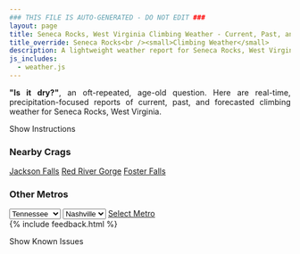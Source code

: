```yaml
---
### THIS FILE IS AUTO-GENERATED - DO NOT EDIT ###
layout: page
title: Seneca Rocks, West Virginia Climbing Weather - Current, Past, and Forecasted Report
title_override: Seneca Rocks<br /><small>Climbing Weather</small>
description: A lightweight weather report for Seneca Rocks, West Virginia. Optimized for slow internet connections.
js_includes:
  - weather.js
---
```


<section class="measure center lh-copy f5-ns f6 ph2 mv4" style="text-align: justify;">
<strong>"Is it dry?"</strong>, an oft-repeated, age-old question. Here are real-time,
precipitation-focused reports of current, past, and forecasted climbing weather for Seneca Rocks, West Virginia.
</section>

<p id="settings-toggle" class="mw5 b center tc hover-light-red black-70 pointer">Show Instructions</p>
<section id="settings" class="overflow-hidden" style="display:none;">
    <div class="mv2 ph2 center">
        <div class="fn f6 tc pv2">
            <p class="measure lh-copy center"><strong>Show/hide hourly forecasts</strong> by clicking the desired day.</p>
            <hr class="mw5 p0 mv2 o-60 b0 bt b--light-red light-red bg-light-red">
            <p class="measure lh-copy center"><strong>Current and Past conditions</strong> are measured by the nearest weather station. <strong>Forecast conditions</strong> are calculated and polled separately.</p>
            <hr class="mw5 p0 mv2 o-60 b0 bt b--light-red light-red bg-light-red">
            <p class="measure lh-copy center"><strong>Having issues?</strong> Try <a id="clear-cache" class="no-underline relative fancy-link light-red hover-light-red" href="#">clearing the local cache</a>.</p>
            <hr class="mw5 p0 mv2 o-60 b0 bt b--light-red light-red bg-light-red">
            <p class="measure lh-copy center">Weather data sourced from <a class="no-underline fancy-link relative light-red" target="_blank" href="https://www.weather.gov/documentation/services-web-api">weather.gov</a>.</p>
        </div>
    </div>
</section>
<section id="weather" data-crag="seneca-rocks-west-virginia" class="mv4-ns mv3 ph2 center"></section>
<section id="nearby" class="tc lh-copy">
  <h3>Nearby Crags</h3>
<a class="nowrap no-underline fancy-link relative light-red mh3" href="/crags/jackson-falls-illinois-weather.html">Jackson Falls</a>
<a class="nowrap no-underline fancy-link relative light-red mh3" href="/crags/red-river-gorge-kentucky-weather.html">Red River Gorge</a>
<a class="nowrap no-underline fancy-link relative light-red mh3" href="/crags/foster-falls-tennessee-weather.html">Foster Falls</a>
</section>
<section id="nearby" class="tc lh-copy">
  <h3>Other Metros</h3>
  <select class="ma1 bg-near-white pa2" id="stateSel">
    <option value="Texas">Texas</option>
    <option value="Washington">Washington</option>
    <option value="Colorado">Colorado</option>
    <option value="Tennessee" selected>Tennessee</option>
    <option value="Utah">Utah</option>
    <option value="California">California</option>
  </select>
  <select class="ma1 bg-near-white pa2" id="citySel">
    <option value="Nashville" selected>Nashville</option>
  </select>
  <a id="selectMetro" class="f6 link dim ph3 pv2 ma1 dib white bg-light-red" href="/crags/nashville-tennessee-weather.html">Select Metro</a>
  <script>
    var states = [];
    states["Texas"] = "Austin"
    states["Washington"] = "Seattle"
    states["Colorado"] = "Denver"
    states["Tennessee"] = "Nashville"
    states["Utah"] = "Salt Lake City"
    states["California"] = "San Francisco|Los Angeles"
  </script>
</section>
{% include feedback.html %}
<p id="issues-toggle" class="mw5 b center tc hover-light-red black-70 pointer">Show Known Issues</p>
<section id="issues" class="overflow-hidden tc f6">
</section>

<script>
  var weekly_LWX_14_57 = {"updated":"2022-02-02T08:32:46+00:00","units":"us","forecastGenerator":"BaselineForecastGenerator","generatedAt":"2022-02-02T08:43:46+00:00","updateTime":"2022-02-02T08:32:46+00:00","validTimes":"2022-02-02T02:00:00+00:00/P7DT23H","elevation":{"unitCode":"wmoUnit:m","value":631.8504},"periods":[{"number":1,"name":"Overnight","startTime":"2022-02-02T03:00:00-05:00","endTime":"2022-02-02T06:00:00-05:00","isDaytime":false,"temperature":25,"temperatureUnit":"F","temperatureTrend":null,"windSpeed":"7 mph","windDirection":"S","icon":"https://api.weather.gov/icons/land/night/fog?size=medium","shortForecast":"Patchy Freezing Fog","detailedForecast":"Patchy freezing fog after 4am. Partly cloudy, with a low around 25. South wind around 7 mph."},{"number":2,"name":"Wednesday","startTime":"2022-02-02T06:00:00-05:00","endTime":"2022-02-02T18:00:00-05:00","isDaytime":true,"temperature":47,"temperatureUnit":"F","temperatureTrend":null,"windSpeed":"5 to 12 mph","windDirection":"S","icon":"https://api.weather.gov/icons/land/day/fog/bkn?size=medium","shortForecast":"Patchy Freezing Fog then Partly Sunny","detailedForecast":"Patchy freezing fog before 9am. Partly sunny, with a high near 47. South wind 5 to 12 mph, with gusts as high as 23 mph."},{"number":3,"name":"Wednesday Night","startTime":"2022-02-02T18:00:00-05:00","endTime":"2022-02-03T06:00:00-05:00","isDaytime":false,"temperature":38,"temperatureUnit":"F","temperatureTrend":null,"windSpeed":"8 to 14 mph","windDirection":"S","icon":"https://api.weather.gov/icons/land/night/rain,60/rain,80?size=medium","shortForecast":"Light Rain","detailedForecast":"Rain after 7pm. Cloudy, with a low around 38. South wind 8 to 14 mph, with gusts as high as 29 mph. Chance of precipitation is 80%. New rainfall amounts less than a tenth of an inch possible."},{"number":4,"name":"Thursday","startTime":"2022-02-03T06:00:00-05:00","endTime":"2022-02-03T18:00:00-05:00","isDaytime":true,"temperature":53,"temperatureUnit":"F","temperatureTrend":null,"windSpeed":"10 to 17 mph","windDirection":"S","icon":"https://api.weather.gov/icons/land/day/rain,80/rain,90?size=medium","shortForecast":"Light Rain","detailedForecast":"Rain. Cloudy, with a high near 53. South wind 10 to 17 mph, with gusts as high as 35 mph. Chance of precipitation is 90%. New rainfall amounts between a tenth and quarter of an inch possible."},{"number":5,"name":"Thursday Night","startTime":"2022-02-03T18:00:00-05:00","endTime":"2022-02-04T06:00:00-05:00","isDaytime":false,"temperature":35,"temperatureUnit":"F","temperatureTrend":null,"windSpeed":"9 to 17 mph","windDirection":"SW","icon":"https://api.weather.gov/icons/land/night/rain,100?size=medium","shortForecast":"Rain","detailedForecast":"Rain. Cloudy, with a low around 35. Southwest wind 9 to 17 mph, with gusts as high as 38 mph. Chance of precipitation is 100%."},{"number":6,"name":"Friday","startTime":"2022-02-04T06:00:00-05:00","endTime":"2022-02-04T18:00:00-05:00","isDaytime":true,"temperature":41,"temperatureUnit":"F","temperatureTrend":null,"windSpeed":"6 to 12 mph","windDirection":"NW","icon":"https://api.weather.gov/icons/land/day/snow,100/snow,50?size=medium","shortForecast":"Chance Rain And Snow","detailedForecast":"Rain before 10am, then a chance of rain and snow. Cloudy, with a high near 41. Chance of precipitation is 100%."},{"number":7,"name":"Friday Night","startTime":"2022-02-04T18:00:00-05:00","endTime":"2022-02-05T06:00:00-05:00","isDaytime":false,"temperature":14,"temperatureUnit":"F","temperatureTrend":null,"windSpeed":"12 mph","windDirection":"NW","icon":"https://api.weather.gov/icons/land/night/snow,50/snow,30?size=medium","shortForecast":"Chance Light Snow","detailedForecast":"A chance of snow. Mostly cloudy, with a low around 14. Chance of precipitation is 50%."},{"number":8,"name":"Saturday","startTime":"2022-02-05T06:00:00-05:00","endTime":"2022-02-05T18:00:00-05:00","isDaytime":true,"temperature":32,"temperatureUnit":"F","temperatureTrend":null,"windSpeed":"6 to 12 mph","windDirection":"N","icon":"https://api.weather.gov/icons/land/day/snow/few?size=medium","shortForecast":"Slight Chance Light Snow then Sunny","detailedForecast":"A slight chance of snow before 7am. Sunny, with a high near 32."},{"number":9,"name":"Saturday Night","startTime":"2022-02-05T18:00:00-05:00","endTime":"2022-02-06T06:00:00-05:00","isDaytime":false,"temperature":18,"temperatureUnit":"F","temperatureTrend":null,"windSpeed":"7 mph","windDirection":"SE","icon":"https://api.weather.gov/icons/land/night/few?size=medium","shortForecast":"Mostly Clear","detailedForecast":"Mostly clear, with a low around 18."},{"number":10,"name":"Sunday","startTime":"2022-02-06T06:00:00-05:00","endTime":"2022-02-06T18:00:00-05:00","isDaytime":true,"temperature":44,"temperatureUnit":"F","temperatureTrend":null,"windSpeed":"7 mph","windDirection":"SW","icon":"https://api.weather.gov/icons/land/day/sct?size=medium","shortForecast":"Mostly Sunny","detailedForecast":"Mostly sunny, with a high near 44."},{"number":11,"name":"Sunday Night","startTime":"2022-02-06T18:00:00-05:00","endTime":"2022-02-07T06:00:00-05:00","isDaytime":false,"temperature":23,"temperatureUnit":"F","temperatureTrend":null,"windSpeed":"7 mph","windDirection":"W","icon":"https://api.weather.gov/icons/land/night/sct?size=medium","shortForecast":"Partly Cloudy","detailedForecast":"Partly cloudy, with a low around 23."},{"number":12,"name":"Monday","startTime":"2022-02-07T06:00:00-05:00","endTime":"2022-02-07T18:00:00-05:00","isDaytime":true,"temperature":40,"temperatureUnit":"F","temperatureTrend":null,"windSpeed":"9 mph","windDirection":"W","icon":"https://api.weather.gov/icons/land/day/sct?size=medium","shortForecast":"Mostly Sunny","detailedForecast":"Mostly sunny, with a high near 40."},{"number":13,"name":"Monday Night","startTime":"2022-02-07T18:00:00-05:00","endTime":"2022-02-08T06:00:00-05:00","isDaytime":false,"temperature":20,"temperatureUnit":"F","temperatureTrend":null,"windSpeed":"8 mph","windDirection":"W","icon":"https://api.weather.gov/icons/land/night/sct?size=medium","shortForecast":"Partly Cloudy","detailedForecast":"Partly cloudy, with a low around 20."},{"number":14,"name":"Tuesday","startTime":"2022-02-08T06:00:00-05:00","endTime":"2022-02-08T18:00:00-05:00","isDaytime":true,"temperature":40,"temperatureUnit":"F","temperatureTrend":null,"windSpeed":"8 mph","windDirection":"W","icon":"https://api.weather.gov/icons/land/day/sct?size=medium","shortForecast":"Mostly Sunny","detailedForecast":"Mostly sunny, with a high near 40."}]}
  var hourly_LWX_14_57 = {"@context":["https://geojson.org/geojson-ld/geojson-context.jsonld",{"@version":"1.1","wx":"https://api.weather.gov/ontology#","geo":"http://www.opengis.net/ont/geosparql#","unit":"http://codes.wmo.int/common/unit/","@vocab":"https://api.weather.gov/ontology#"}],"type":"Feature","geometry":{"type":"Polygon","coordinates":[[[-79.3972496,38.8393141],[-79.40051389999999,38.8173131],[-79.37227449999999,38.8147678],[-79.36900429999999,38.8367685],[-79.3972496,38.8393141]]]},"properties":{"updated":"2022-02-02T08:32:46+00:00","units":"us","forecastGenerator":"HourlyForecastGenerator","generatedAt":"2022-02-02T08:43:47+00:00","updateTime":"2022-02-02T08:32:46+00:00","validTimes":"2022-02-02T02:00:00+00:00/P7DT23H","elevation":{"unitCode":"wmoUnit:m","value":631.8504},"periods":[{"number":1,"name":"","startTime":"2022-02-02T03:00:00-05:00","endTime":"2022-02-02T04:00:00-05:00","isDaytime":false,"temperature":26,"temperatureUnit":"F","temperatureTrend":null,"windSpeed":"7 mph","windDirection":"S","icon":"https://api.weather.gov/icons/land/night/few?size=small","shortForecast":"Mostly Clear","detailedForecast":""},{"number":2,"name":"","startTime":"2022-02-02T04:00:00-05:00","endTime":"2022-02-02T05:00:00-05:00","isDaytime":false,"temperature":26,"temperatureUnit":"F","temperatureTrend":null,"windSpeed":"6 mph","windDirection":"S","icon":"https://api.weather.gov/icons/land/night/fog?size=small","shortForecast":"Patchy Freezing Fog","detailedForecast":""},{"number":3,"name":"","startTime":"2022-02-02T05:00:00-05:00","endTime":"2022-02-02T06:00:00-05:00","isDaytime":false,"temperature":27,"temperatureUnit":"F","temperatureTrend":null,"windSpeed":"7 mph","windDirection":"S","icon":"https://api.weather.gov/icons/land/night/fog?size=small","shortForecast":"Patchy Freezing Fog","detailedForecast":""},{"number":4,"name":"","startTime":"2022-02-02T06:00:00-05:00","endTime":"2022-02-02T07:00:00-05:00","isDaytime":true,"temperature":27,"temperatureUnit":"F","temperatureTrend":null,"windSpeed":"6 mph","windDirection":"S","icon":"https://api.weather.gov/icons/land/day/fog?size=small","shortForecast":"Patchy Freezing Fog","detailedForecast":""},{"number":5,"name":"","startTime":"2022-02-02T07:00:00-05:00","endTime":"2022-02-02T08:00:00-05:00","isDaytime":true,"temperature":27,"temperatureUnit":"F","temperatureTrend":null,"windSpeed":"6 mph","windDirection":"S","icon":"https://api.weather.gov/icons/land/day/fog?size=small","shortForecast":"Patchy Freezing Fog","detailedForecast":""},{"number":6,"name":"","startTime":"2022-02-02T08:00:00-05:00","endTime":"2022-02-02T09:00:00-05:00","isDaytime":true,"temperature":28,"temperatureUnit":"F","temperatureTrend":null,"windSpeed":"6 mph","windDirection":"S","icon":"https://api.weather.gov/icons/land/day/fog?size=small","shortForecast":"Patchy Freezing Fog","detailedForecast":""},{"number":7,"name":"","startTime":"2022-02-02T09:00:00-05:00","endTime":"2022-02-02T10:00:00-05:00","isDaytime":true,"temperature":33,"temperatureUnit":"F","temperatureTrend":null,"windSpeed":"5 mph","windDirection":"S","icon":"https://api.weather.gov/icons/land/day/sct?size=small","shortForecast":"Mostly Sunny","detailedForecast":""},{"number":8,"name":"","startTime":"2022-02-02T10:00:00-05:00","endTime":"2022-02-02T11:00:00-05:00","isDaytime":true,"temperature":38,"temperatureUnit":"F","temperatureTrend":null,"windSpeed":"7 mph","windDirection":"S","icon":"https://api.weather.gov/icons/land/day/sct?size=small","shortForecast":"Mostly Sunny","detailedForecast":""},{"number":9,"name":"","startTime":"2022-02-02T11:00:00-05:00","endTime":"2022-02-02T12:00:00-05:00","isDaytime":true,"temperature":42,"temperatureUnit":"F","temperatureTrend":null,"windSpeed":"9 mph","windDirection":"S","icon":"https://api.weather.gov/icons/land/day/sct?size=small","shortForecast":"Mostly Sunny","detailedForecast":""},{"number":10,"name":"","startTime":"2022-02-02T12:00:00-05:00","endTime":"2022-02-02T13:00:00-05:00","isDaytime":true,"temperature":44,"temperatureUnit":"F","temperatureTrend":null,"windSpeed":"10 mph","windDirection":"S","icon":"https://api.weather.gov/icons/land/day/bkn?size=small","shortForecast":"Partly Sunny","detailedForecast":""},{"number":11,"name":"","startTime":"2022-02-02T13:00:00-05:00","endTime":"2022-02-02T14:00:00-05:00","isDaytime":true,"temperature":46,"temperatureUnit":"F","temperatureTrend":null,"windSpeed":"12 mph","windDirection":"S","icon":"https://api.weather.gov/icons/land/day/bkn?size=small","shortForecast":"Mostly Cloudy","detailedForecast":""},{"number":12,"name":"","startTime":"2022-02-02T14:00:00-05:00","endTime":"2022-02-02T15:00:00-05:00","isDaytime":true,"temperature":46,"temperatureUnit":"F","temperatureTrend":null,"windSpeed":"12 mph","windDirection":"S","icon":"https://api.weather.gov/icons/land/day/bkn?size=small","shortForecast":"Mostly Cloudy","detailedForecast":""},{"number":13,"name":"","startTime":"2022-02-02T15:00:00-05:00","endTime":"2022-02-02T16:00:00-05:00","isDaytime":true,"temperature":46,"temperatureUnit":"F","temperatureTrend":null,"windSpeed":"12 mph","windDirection":"S","icon":"https://api.weather.gov/icons/land/day/bkn?size=small","shortForecast":"Mostly Cloudy","detailedForecast":""},{"number":14,"name":"","startTime":"2022-02-02T16:00:00-05:00","endTime":"2022-02-02T17:00:00-05:00","isDaytime":true,"temperature":44,"temperatureUnit":"F","temperatureTrend":null,"windSpeed":"12 mph","windDirection":"S","icon":"https://api.weather.gov/icons/land/day/bkn?size=small","shortForecast":"Mostly Cloudy","detailedForecast":""},{"number":15,"name":"","startTime":"2022-02-02T17:00:00-05:00","endTime":"2022-02-02T18:00:00-05:00","isDaytime":true,"temperature":42,"temperatureUnit":"F","temperatureTrend":null,"windSpeed":"10 mph","windDirection":"S","icon":"https://api.weather.gov/icons/land/day/bkn?size=small","shortForecast":"Mostly Cloudy","detailedForecast":""},{"number":16,"name":"","startTime":"2022-02-02T18:00:00-05:00","endTime":"2022-02-02T19:00:00-05:00","isDaytime":false,"temperature":40,"temperatureUnit":"F","temperatureTrend":null,"windSpeed":"8 mph","windDirection":"S","icon":"https://api.weather.gov/icons/land/night/ovc?size=small","shortForecast":"Cloudy","detailedForecast":""},{"number":17,"name":"","startTime":"2022-02-02T19:00:00-05:00","endTime":"2022-02-02T20:00:00-05:00","isDaytime":false,"temperature":39,"temperatureUnit":"F","temperatureTrend":null,"windSpeed":"8 mph","windDirection":"S","icon":"https://api.weather.gov/icons/land/night/rain?size=small","shortForecast":"Light Rain Likely","detailedForecast":""},{"number":18,"name":"","startTime":"2022-02-02T20:00:00-05:00","endTime":"2022-02-02T21:00:00-05:00","isDaytime":false,"temperature":39,"temperatureUnit":"F","temperatureTrend":null,"windSpeed":"8 mph","windDirection":"S","icon":"https://api.weather.gov/icons/land/night/rain?size=small","shortForecast":"Light Rain Likely","detailedForecast":""},{"number":19,"name":"","startTime":"2022-02-02T21:00:00-05:00","endTime":"2022-02-02T22:00:00-05:00","isDaytime":false,"temperature":39,"temperatureUnit":"F","temperatureTrend":null,"windSpeed":"8 mph","windDirection":"S","icon":"https://api.weather.gov/icons/land/night/rain?size=small","shortForecast":"Light Rain Likely","detailedForecast":""},{"number":20,"name":"","startTime":"2022-02-02T22:00:00-05:00","endTime":"2022-02-02T23:00:00-05:00","isDaytime":false,"temperature":40,"temperatureUnit":"F","temperatureTrend":null,"windSpeed":"9 mph","windDirection":"S","icon":"https://api.weather.gov/icons/land/night/rain?size=small","shortForecast":"Light Rain Likely","detailedForecast":""},{"number":21,"name":"","startTime":"2022-02-02T23:00:00-05:00","endTime":"2022-02-03T00:00:00-05:00","isDaytime":false,"temperature":40,"temperatureUnit":"F","temperatureTrend":null,"windSpeed":"10 mph","windDirection":"S","icon":"https://api.weather.gov/icons/land/night/rain?size=small","shortForecast":"Light Rain Likely","detailedForecast":""},{"number":22,"name":"","startTime":"2022-02-03T00:00:00-05:00","endTime":"2022-02-03T01:00:00-05:00","isDaytime":false,"temperature":40,"temperatureUnit":"F","temperatureTrend":null,"windSpeed":"13 mph","windDirection":"S","icon":"https://api.weather.gov/icons/land/night/rain?size=small","shortForecast":"Light Rain Likely","detailedForecast":""},{"number":23,"name":"","startTime":"2022-02-03T01:00:00-05:00","endTime":"2022-02-03T02:00:00-05:00","isDaytime":false,"temperature":41,"temperatureUnit":"F","temperatureTrend":null,"windSpeed":"14 mph","windDirection":"S","icon":"https://api.weather.gov/icons/land/night/rain?size=small","shortForecast":"Light Rain","detailedForecast":""},{"number":24,"name":"","startTime":"2022-02-03T02:00:00-05:00","endTime":"2022-02-03T03:00:00-05:00","isDaytime":false,"temperature":41,"temperatureUnit":"F","temperatureTrend":null,"windSpeed":"14 mph","windDirection":"S","icon":"https://api.weather.gov/icons/land/night/rain?size=small","shortForecast":"Light Rain","detailedForecast":""},{"number":25,"name":"","startTime":"2022-02-03T03:00:00-05:00","endTime":"2022-02-03T04:00:00-05:00","isDaytime":false,"temperature":42,"temperatureUnit":"F","temperatureTrend":null,"windSpeed":"14 mph","windDirection":"S","icon":"https://api.weather.gov/icons/land/night/rain?size=small","shortForecast":"Light Rain","detailedForecast":""},{"number":26,"name":"","startTime":"2022-02-03T04:00:00-05:00","endTime":"2022-02-03T05:00:00-05:00","isDaytime":false,"temperature":43,"temperatureUnit":"F","temperatureTrend":null,"windSpeed":"14 mph","windDirection":"SW","icon":"https://api.weather.gov/icons/land/night/rain?size=small","shortForecast":"Light Rain","detailedForecast":""},{"number":27,"name":"","startTime":"2022-02-03T05:00:00-05:00","endTime":"2022-02-03T06:00:00-05:00","isDaytime":false,"temperature":43,"temperatureUnit":"F","temperatureTrend":null,"windSpeed":"13 mph","windDirection":"SW","icon":"https://api.weather.gov/icons/land/night/rain?size=small","shortForecast":"Light Rain","detailedForecast":""},{"number":28,"name":"","startTime":"2022-02-03T06:00:00-05:00","endTime":"2022-02-03T07:00:00-05:00","isDaytime":true,"temperature":44,"temperatureUnit":"F","temperatureTrend":null,"windSpeed":"12 mph","windDirection":"SW","icon":"https://api.weather.gov/icons/land/day/rain?size=small","shortForecast":"Light Rain","detailedForecast":""},{"number":29,"name":"","startTime":"2022-02-03T07:00:00-05:00","endTime":"2022-02-03T08:00:00-05:00","isDaytime":true,"temperature":44,"temperatureUnit":"F","temperatureTrend":null,"windSpeed":"12 mph","windDirection":"SW","icon":"https://api.weather.gov/icons/land/day/rain?size=small","shortForecast":"Light Rain Likely","detailedForecast":""},{"number":30,"name":"","startTime":"2022-02-03T08:00:00-05:00","endTime":"2022-02-03T09:00:00-05:00","isDaytime":true,"temperature":44,"temperatureUnit":"F","temperatureTrend":null,"windSpeed":"10 mph","windDirection":"SW","icon":"https://api.weather.gov/icons/land/day/rain?size=small","shortForecast":"Light Rain Likely","detailedForecast":""},{"number":31,"name":"","startTime":"2022-02-03T09:00:00-05:00","endTime":"2022-02-03T10:00:00-05:00","isDaytime":true,"temperature":46,"temperatureUnit":"F","temperatureTrend":null,"windSpeed":"10 mph","windDirection":"SW","icon":"https://api.weather.gov/icons/land/day/rain?size=small","shortForecast":"Light Rain Likely","detailedForecast":""},{"number":32,"name":"","startTime":"2022-02-03T10:00:00-05:00","endTime":"2022-02-03T11:00:00-05:00","isDaytime":true,"temperature":48,"temperatureUnit":"F","temperatureTrend":null,"windSpeed":"10 mph","windDirection":"SW","icon":"https://api.weather.gov/icons/land/day/rain?size=small","shortForecast":"Light Rain Likely","detailedForecast":""},{"number":33,"name":"","startTime":"2022-02-03T11:00:00-05:00","endTime":"2022-02-03T12:00:00-05:00","isDaytime":true,"temperature":50,"temperatureUnit":"F","temperatureTrend":null,"windSpeed":"12 mph","windDirection":"S","icon":"https://api.weather.gov/icons/land/day/rain?size=small","shortForecast":"Light Rain Likely","detailedForecast":""},{"number":34,"name":"","startTime":"2022-02-03T12:00:00-05:00","endTime":"2022-02-03T13:00:00-05:00","isDaytime":true,"temperature":50,"temperatureUnit":"F","temperatureTrend":null,"windSpeed":"13 mph","windDirection":"S","icon":"https://api.weather.gov/icons/land/day/rain?size=small","shortForecast":"Light Rain Likely","detailedForecast":""},{"number":35,"name":"","startTime":"2022-02-03T13:00:00-05:00","endTime":"2022-02-03T14:00:00-05:00","isDaytime":true,"temperature":50,"temperatureUnit":"F","temperatureTrend":null,"windSpeed":"15 mph","windDirection":"S","icon":"https://api.weather.gov/icons/land/day/rain?size=small","shortForecast":"Light Rain","detailedForecast":""},{"number":36,"name":"","startTime":"2022-02-03T14:00:00-05:00","endTime":"2022-02-03T15:00:00-05:00","isDaytime":true,"temperature":50,"temperatureUnit":"F","temperatureTrend":null,"windSpeed":"15 mph","windDirection":"S","icon":"https://api.weather.gov/icons/land/day/rain?size=small","shortForecast":"Light Rain","detailedForecast":""},{"number":37,"name":"","startTime":"2022-02-03T15:00:00-05:00","endTime":"2022-02-03T16:00:00-05:00","isDaytime":true,"temperature":51,"temperatureUnit":"F","temperatureTrend":null,"windSpeed":"16 mph","windDirection":"S","icon":"https://api.weather.gov/icons/land/day/rain?size=small","shortForecast":"Light Rain","detailedForecast":""},{"number":38,"name":"","startTime":"2022-02-03T16:00:00-05:00","endTime":"2022-02-03T17:00:00-05:00","isDaytime":true,"temperature":51,"temperatureUnit":"F","temperatureTrend":null,"windSpeed":"17 mph","windDirection":"S","icon":"https://api.weather.gov/icons/land/day/rain?size=small","shortForecast":"Light Rain","detailedForecast":""},{"number":39,"name":"","startTime":"2022-02-03T17:00:00-05:00","endTime":"2022-02-03T18:00:00-05:00","isDaytime":true,"temperature":51,"temperatureUnit":"F","temperatureTrend":null,"windSpeed":"17 mph","windDirection":"S","icon":"https://api.weather.gov/icons/land/day/rain?size=small","shortForecast":"Light Rain","detailedForecast":""},{"number":40,"name":"","startTime":"2022-02-03T18:00:00-05:00","endTime":"2022-02-03T19:00:00-05:00","isDaytime":false,"temperature":51,"temperatureUnit":"F","temperatureTrend":null,"windSpeed":"17 mph","windDirection":"S","icon":"https://api.weather.gov/icons/land/night/rain?size=small","shortForecast":"Light Rain","detailedForecast":""},{"number":41,"name":"","startTime":"2022-02-03T19:00:00-05:00","endTime":"2022-02-03T20:00:00-05:00","isDaytime":false,"temperature":49,"temperatureUnit":"F","temperatureTrend":null,"windSpeed":"17 mph","windDirection":"S","icon":"https://api.weather.gov/icons/land/night/rain?size=small","shortForecast":"Rain","detailedForecast":""},{"number":42,"name":"","startTime":"2022-02-03T20:00:00-05:00","endTime":"2022-02-03T21:00:00-05:00","isDaytime":false,"temperature":49,"temperatureUnit":"F","temperatureTrend":null,"windSpeed":"17 mph","windDirection":"S","icon":"https://api.weather.gov/icons/land/night/rain?size=small","shortForecast":"Rain","detailedForecast":""},{"number":43,"name":"","startTime":"2022-02-03T21:00:00-05:00","endTime":"2022-02-03T22:00:00-05:00","isDaytime":false,"temperature":48,"temperatureUnit":"F","temperatureTrend":null,"windSpeed":"16 mph","windDirection":"S","icon":"https://api.weather.gov/icons/land/night/rain?size=small","shortForecast":"Rain","detailedForecast":""},{"number":44,"name":"","startTime":"2022-02-03T22:00:00-05:00","endTime":"2022-02-03T23:00:00-05:00","isDaytime":false,"temperature":48,"temperatureUnit":"F","temperatureTrend":null,"windSpeed":"16 mph","windDirection":"S","icon":"https://api.weather.gov/icons/land/night/rain?size=small","shortForecast":"Rain","detailedForecast":""},{"number":45,"name":"","startTime":"2022-02-03T23:00:00-05:00","endTime":"2022-02-04T00:00:00-05:00","isDaytime":false,"temperature":48,"temperatureUnit":"F","temperatureTrend":null,"windSpeed":"15 mph","windDirection":"S","icon":"https://api.weather.gov/icons/land/night/rain?size=small","shortForecast":"Rain","detailedForecast":""},{"number":46,"name":"","startTime":"2022-02-04T00:00:00-05:00","endTime":"2022-02-04T01:00:00-05:00","isDaytime":false,"temperature":47,"temperatureUnit":"F","temperatureTrend":null,"windSpeed":"14 mph","windDirection":"SW","icon":"https://api.weather.gov/icons/land/night/rain?size=small","shortForecast":"Rain","detailedForecast":""},{"number":47,"name":"","startTime":"2022-02-04T01:00:00-05:00","endTime":"2022-02-04T02:00:00-05:00","isDaytime":false,"temperature":47,"temperatureUnit":"F","temperatureTrend":null,"windSpeed":"14 mph","windDirection":"SW","icon":"https://api.weather.gov/icons/land/night/rain?size=small","shortForecast":"Rain","detailedForecast":""},{"number":48,"name":"","startTime":"2022-02-04T02:00:00-05:00","endTime":"2022-02-04T03:00:00-05:00","isDaytime":false,"temperature":46,"temperatureUnit":"F","temperatureTrend":null,"windSpeed":"13 mph","windDirection":"SW","icon":"https://api.weather.gov/icons/land/night/rain?size=small","shortForecast":"Rain","detailedForecast":""},{"number":49,"name":"","startTime":"2022-02-04T03:00:00-05:00","endTime":"2022-02-04T04:00:00-05:00","isDaytime":false,"temperature":45,"temperatureUnit":"F","temperatureTrend":null,"windSpeed":"12 mph","windDirection":"SW","icon":"https://api.weather.gov/icons/land/night/rain?size=small","shortForecast":"Rain","detailedForecast":""},{"number":50,"name":"","startTime":"2022-02-04T04:00:00-05:00","endTime":"2022-02-04T05:00:00-05:00","isDaytime":false,"temperature":44,"temperatureUnit":"F","temperatureTrend":null,"windSpeed":"10 mph","windDirection":"SW","icon":"https://api.weather.gov/icons/land/night/rain?size=small","shortForecast":"Rain","detailedForecast":""},{"number":51,"name":"","startTime":"2022-02-04T05:00:00-05:00","endTime":"2022-02-04T06:00:00-05:00","isDaytime":false,"temperature":42,"temperatureUnit":"F","temperatureTrend":null,"windSpeed":"9 mph","windDirection":"W","icon":"https://api.weather.gov/icons/land/night/rain?size=small","shortForecast":"Rain","detailedForecast":""},{"number":52,"name":"","startTime":"2022-02-04T06:00:00-05:00","endTime":"2022-02-04T07:00:00-05:00","isDaytime":true,"temperature":41,"temperatureUnit":"F","temperatureTrend":null,"windSpeed":"8 mph","windDirection":"W","icon":"https://api.weather.gov/icons/land/day/rain?size=small","shortForecast":"Rain","detailedForecast":""},{"number":53,"name":"","startTime":"2022-02-04T07:00:00-05:00","endTime":"2022-02-04T08:00:00-05:00","isDaytime":true,"temperature":39,"temperatureUnit":"F","temperatureTrend":null,"windSpeed":"7 mph","windDirection":"NW","icon":"https://api.weather.gov/icons/land/day/rain?size=small","shortForecast":"Chance Light Rain","detailedForecast":""},{"number":54,"name":"","startTime":"2022-02-04T08:00:00-05:00","endTime":"2022-02-04T09:00:00-05:00","isDaytime":true,"temperature":38,"temperatureUnit":"F","temperatureTrend":null,"windSpeed":"7 mph","windDirection":"NW","icon":"https://api.weather.gov/icons/land/day/rain?size=small","shortForecast":"Chance Light Rain","detailedForecast":""},{"number":55,"name":"","startTime":"2022-02-04T09:00:00-05:00","endTime":"2022-02-04T10:00:00-05:00","isDaytime":true,"temperature":37,"temperatureUnit":"F","temperatureTrend":null,"windSpeed":"6 mph","windDirection":"NW","icon":"https://api.weather.gov/icons/land/day/rain?size=small","shortForecast":"Chance Light Rain","detailedForecast":""},{"number":56,"name":"","startTime":"2022-02-04T10:00:00-05:00","endTime":"2022-02-04T11:00:00-05:00","isDaytime":true,"temperature":36,"temperatureUnit":"F","temperatureTrend":null,"windSpeed":"7 mph","windDirection":"NW","icon":"https://api.weather.gov/icons/land/day/snow?size=small","shortForecast":"Chance Rain And Snow","detailedForecast":""},{"number":57,"name":"","startTime":"2022-02-04T11:00:00-05:00","endTime":"2022-02-04T12:00:00-05:00","isDaytime":true,"temperature":35,"temperatureUnit":"F","temperatureTrend":null,"windSpeed":"7 mph","windDirection":"NW","icon":"https://api.weather.gov/icons/land/day/snow?size=small","shortForecast":"Chance Rain And Snow","detailedForecast":""},{"number":58,"name":"","startTime":"2022-02-04T12:00:00-05:00","endTime":"2022-02-04T13:00:00-05:00","isDaytime":true,"temperature":34,"temperatureUnit":"F","temperatureTrend":null,"windSpeed":"8 mph","windDirection":"NW","icon":"https://api.weather.gov/icons/land/day/snow?size=small","shortForecast":"Chance Rain And Snow","detailedForecast":""},{"number":59,"name":"","startTime":"2022-02-04T13:00:00-05:00","endTime":"2022-02-04T14:00:00-05:00","isDaytime":true,"temperature":33,"temperatureUnit":"F","temperatureTrend":null,"windSpeed":"9 mph","windDirection":"NW","icon":"https://api.weather.gov/icons/land/day/snow?size=small","shortForecast":"Chance Rain And Snow","detailedForecast":""},{"number":60,"name":"","startTime":"2022-02-04T14:00:00-05:00","endTime":"2022-02-04T15:00:00-05:00","isDaytime":true,"temperature":32,"temperatureUnit":"F","temperatureTrend":null,"windSpeed":"9 mph","windDirection":"NW","icon":"https://api.weather.gov/icons/land/day/snow?size=small","shortForecast":"Chance Rain And Snow","detailedForecast":""},{"number":61,"name":"","startTime":"2022-02-04T15:00:00-05:00","endTime":"2022-02-04T16:00:00-05:00","isDaytime":true,"temperature":31,"temperatureUnit":"F","temperatureTrend":null,"windSpeed":"10 mph","windDirection":"NW","icon":"https://api.weather.gov/icons/land/day/snow?size=small","shortForecast":"Chance Rain And Snow","detailedForecast":""},{"number":62,"name":"","startTime":"2022-02-04T16:00:00-05:00","endTime":"2022-02-04T17:00:00-05:00","isDaytime":true,"temperature":30,"temperatureUnit":"F","temperatureTrend":null,"windSpeed":"12 mph","windDirection":"NW","icon":"https://api.weather.gov/icons/land/day/snow?size=small","shortForecast":"Chance Light Snow","detailedForecast":""},{"number":63,"name":"","startTime":"2022-02-04T17:00:00-05:00","endTime":"2022-02-04T18:00:00-05:00","isDaytime":true,"temperature":29,"temperatureUnit":"F","temperatureTrend":null,"windSpeed":"12 mph","windDirection":"NW","icon":"https://api.weather.gov/icons/land/day/snow?size=small","shortForecast":"Chance Light Snow","detailedForecast":""},{"number":64,"name":"","startTime":"2022-02-04T18:00:00-05:00","endTime":"2022-02-04T19:00:00-05:00","isDaytime":false,"temperature":28,"temperatureUnit":"F","temperatureTrend":null,"windSpeed":"10 mph","windDirection":"NW","icon":"https://api.weather.gov/icons/land/night/snow?size=small","shortForecast":"Chance Light Snow","detailedForecast":""},{"number":65,"name":"","startTime":"2022-02-04T19:00:00-05:00","endTime":"2022-02-04T20:00:00-05:00","isDaytime":false,"temperature":27,"temperatureUnit":"F","temperatureTrend":null,"windSpeed":"10 mph","windDirection":"NW","icon":"https://api.weather.gov/icons/land/night/snow?size=small","shortForecast":"Chance Light Snow","detailedForecast":""},{"number":66,"name":"","startTime":"2022-02-04T20:00:00-05:00","endTime":"2022-02-04T21:00:00-05:00","isDaytime":false,"temperature":25,"temperatureUnit":"F","temperatureTrend":null,"windSpeed":"10 mph","windDirection":"NW","icon":"https://api.weather.gov/icons/land/night/snow?size=small","shortForecast":"Chance Light Snow","detailedForecast":""},{"number":67,"name":"","startTime":"2022-02-04T21:00:00-05:00","endTime":"2022-02-04T22:00:00-05:00","isDaytime":false,"temperature":24,"temperatureUnit":"F","temperatureTrend":null,"windSpeed":"9 mph","windDirection":"NW","icon":"https://api.weather.gov/icons/land/night/snow?size=small","shortForecast":"Chance Light Snow","detailedForecast":""},{"number":68,"name":"","startTime":"2022-02-04T22:00:00-05:00","endTime":"2022-02-04T23:00:00-05:00","isDaytime":false,"temperature":23,"temperatureUnit":"F","temperatureTrend":null,"windSpeed":"9 mph","windDirection":"NW","icon":"https://api.weather.gov/icons/land/night/snow?size=small","shortForecast":"Chance Light Snow","detailedForecast":""},{"number":69,"name":"","startTime":"2022-02-04T23:00:00-05:00","endTime":"2022-02-05T00:00:00-05:00","isDaytime":false,"temperature":22,"temperatureUnit":"F","temperatureTrend":null,"windSpeed":"9 mph","windDirection":"NW","icon":"https://api.weather.gov/icons/land/night/snow?size=small","shortForecast":"Chance Light Snow","detailedForecast":""},{"number":70,"name":"","startTime":"2022-02-05T00:00:00-05:00","endTime":"2022-02-05T01:00:00-05:00","isDaytime":false,"temperature":21,"temperatureUnit":"F","temperatureTrend":null,"windSpeed":"9 mph","windDirection":"W","icon":"https://api.weather.gov/icons/land/night/snow?size=small","shortForecast":"Chance Light Snow","detailedForecast":""},{"number":71,"name":"","startTime":"2022-02-05T01:00:00-05:00","endTime":"2022-02-05T02:00:00-05:00","isDaytime":false,"temperature":20,"temperatureUnit":"F","temperatureTrend":null,"windSpeed":"10 mph","windDirection":"W","icon":"https://api.weather.gov/icons/land/night/snow?size=small","shortForecast":"Slight Chance Light Snow","detailedForecast":""},{"number":72,"name":"","startTime":"2022-02-05T02:00:00-05:00","endTime":"2022-02-05T03:00:00-05:00","isDaytime":false,"temperature":19,"temperatureUnit":"F","temperatureTrend":null,"windSpeed":"10 mph","windDirection":"W","icon":"https://api.weather.gov/icons/land/night/snow?size=small","shortForecast":"Slight Chance Light Snow","detailedForecast":""},{"number":73,"name":"","startTime":"2022-02-05T03:00:00-05:00","endTime":"2022-02-05T04:00:00-05:00","isDaytime":false,"temperature":18,"temperatureUnit":"F","temperatureTrend":null,"windSpeed":"10 mph","windDirection":"W","icon":"https://api.weather.gov/icons/land/night/snow?size=small","shortForecast":"Slight Chance Light Snow","detailedForecast":""},{"number":74,"name":"","startTime":"2022-02-05T04:00:00-05:00","endTime":"2022-02-05T05:00:00-05:00","isDaytime":false,"temperature":17,"temperatureUnit":"F","temperatureTrend":null,"windSpeed":"12 mph","windDirection":"W","icon":"https://api.weather.gov/icons/land/night/snow?size=small","shortForecast":"Slight Chance Light Snow","detailedForecast":""},{"number":75,"name":"","startTime":"2022-02-05T05:00:00-05:00","endTime":"2022-02-05T06:00:00-05:00","isDaytime":false,"temperature":16,"temperatureUnit":"F","temperatureTrend":null,"windSpeed":"12 mph","windDirection":"W","icon":"https://api.weather.gov/icons/land/night/snow?size=small","shortForecast":"Slight Chance Light Snow","detailedForecast":""},{"number":76,"name":"","startTime":"2022-02-05T06:00:00-05:00","endTime":"2022-02-05T07:00:00-05:00","isDaytime":true,"temperature":15,"temperatureUnit":"F","temperatureTrend":null,"windSpeed":"12 mph","windDirection":"W","icon":"https://api.weather.gov/icons/land/day/snow?size=small","shortForecast":"Slight Chance Light Snow","detailedForecast":""},{"number":77,"name":"","startTime":"2022-02-05T07:00:00-05:00","endTime":"2022-02-05T08:00:00-05:00","isDaytime":true,"temperature":16,"temperatureUnit":"F","temperatureTrend":null,"windSpeed":"6 mph","windDirection":"NW","icon":"https://api.weather.gov/icons/land/day/few?size=small","shortForecast":"Sunny","detailedForecast":""},{"number":78,"name":"","startTime":"2022-02-05T08:00:00-05:00","endTime":"2022-02-05T09:00:00-05:00","isDaytime":true,"temperature":17,"temperatureUnit":"F","temperatureTrend":null,"windSpeed":"7 mph","windDirection":"NW","icon":"https://api.weather.gov/icons/land/day/few?size=small","shortForecast":"Sunny","detailedForecast":""},{"number":79,"name":"","startTime":"2022-02-05T09:00:00-05:00","endTime":"2022-02-05T10:00:00-05:00","isDaytime":true,"temperature":19,"temperatureUnit":"F","temperatureTrend":null,"windSpeed":"8 mph","windDirection":"NW","icon":"https://api.weather.gov/icons/land/day/few?size=small","shortForecast":"Sunny","detailedForecast":""},{"number":80,"name":"","startTime":"2022-02-05T10:00:00-05:00","endTime":"2022-02-05T11:00:00-05:00","isDaytime":true,"temperature":21,"temperatureUnit":"F","temperatureTrend":null,"windSpeed":"8 mph","windDirection":"NW","icon":"https://api.weather.gov/icons/land/day/few?size=small","shortForecast":"Sunny","detailedForecast":""},{"number":81,"name":"","startTime":"2022-02-05T11:00:00-05:00","endTime":"2022-02-05T12:00:00-05:00","isDaytime":true,"temperature":24,"temperatureUnit":"F","temperatureTrend":null,"windSpeed":"8 mph","windDirection":"NW","icon":"https://api.weather.gov/icons/land/day/few?size=small","shortForecast":"Sunny","detailedForecast":""},{"number":82,"name":"","startTime":"2022-02-05T12:00:00-05:00","endTime":"2022-02-05T13:00:00-05:00","isDaytime":true,"temperature":27,"temperatureUnit":"F","temperatureTrend":null,"windSpeed":"7 mph","windDirection":"NW","icon":"https://api.weather.gov/icons/land/day/few?size=small","shortForecast":"Sunny","detailedForecast":""},{"number":83,"name":"","startTime":"2022-02-05T13:00:00-05:00","endTime":"2022-02-05T14:00:00-05:00","isDaytime":true,"temperature":29,"temperatureUnit":"F","temperatureTrend":null,"windSpeed":"6 mph","windDirection":"NW","icon":"https://api.weather.gov/icons/land/day/few?size=small","shortForecast":"Sunny","detailedForecast":""},{"number":84,"name":"","startTime":"2022-02-05T14:00:00-05:00","endTime":"2022-02-05T15:00:00-05:00","isDaytime":true,"temperature":31,"temperatureUnit":"F","temperatureTrend":null,"windSpeed":"6 mph","windDirection":"N","icon":"https://api.weather.gov/icons/land/day/few?size=small","shortForecast":"Sunny","detailedForecast":""},{"number":85,"name":"","startTime":"2022-02-05T15:00:00-05:00","endTime":"2022-02-05T16:00:00-05:00","isDaytime":true,"temperature":31,"temperatureUnit":"F","temperatureTrend":null,"windSpeed":"6 mph","windDirection":"N","icon":"https://api.weather.gov/icons/land/day/few?size=small","shortForecast":"Sunny","detailedForecast":""},{"number":86,"name":"","startTime":"2022-02-05T16:00:00-05:00","endTime":"2022-02-05T17:00:00-05:00","isDaytime":true,"temperature":31,"temperatureUnit":"F","temperatureTrend":null,"windSpeed":"6 mph","windDirection":"NE","icon":"https://api.weather.gov/icons/land/day/few?size=small","shortForecast":"Sunny","detailedForecast":""},{"number":87,"name":"","startTime":"2022-02-05T17:00:00-05:00","endTime":"2022-02-05T18:00:00-05:00","isDaytime":true,"temperature":29,"temperatureUnit":"F","temperatureTrend":null,"windSpeed":"6 mph","windDirection":"NE","icon":"https://api.weather.gov/icons/land/day/few?size=small","shortForecast":"Sunny","detailedForecast":""},{"number":88,"name":"","startTime":"2022-02-05T18:00:00-05:00","endTime":"2022-02-05T19:00:00-05:00","isDaytime":false,"temperature":26,"temperatureUnit":"F","temperatureTrend":null,"windSpeed":"6 mph","windDirection":"E","icon":"https://api.weather.gov/icons/land/night/few?size=small","shortForecast":"Mostly Clear","detailedForecast":""},{"number":89,"name":"","startTime":"2022-02-05T19:00:00-05:00","endTime":"2022-02-05T20:00:00-05:00","isDaytime":false,"temperature":23,"temperatureUnit":"F","temperatureTrend":null,"windSpeed":"6 mph","windDirection":"E","icon":"https://api.weather.gov/icons/land/night/few?size=small","shortForecast":"Mostly Clear","detailedForecast":""},{"number":90,"name":"","startTime":"2022-02-05T20:00:00-05:00","endTime":"2022-02-05T21:00:00-05:00","isDaytime":false,"temperature":22,"temperatureUnit":"F","temperatureTrend":null,"windSpeed":"6 mph","windDirection":"SE","icon":"https://api.weather.gov/icons/land/night/few?size=small","shortForecast":"Mostly Clear","detailedForecast":""},{"number":91,"name":"","startTime":"2022-02-05T21:00:00-05:00","endTime":"2022-02-05T22:00:00-05:00","isDaytime":false,"temperature":21,"temperatureUnit":"F","temperatureTrend":null,"windSpeed":"6 mph","windDirection":"SE","icon":"https://api.weather.gov/icons/land/night/few?size=small","shortForecast":"Mostly Clear","detailedForecast":""},{"number":92,"name":"","startTime":"2022-02-05T22:00:00-05:00","endTime":"2022-02-05T23:00:00-05:00","isDaytime":false,"temperature":21,"temperatureUnit":"F","temperatureTrend":null,"windSpeed":"6 mph","windDirection":"SE","icon":"https://api.weather.gov/icons/land/night/few?size=small","shortForecast":"Mostly Clear","detailedForecast":""},{"number":93,"name":"","startTime":"2022-02-05T23:00:00-05:00","endTime":"2022-02-06T00:00:00-05:00","isDaytime":false,"temperature":21,"temperatureUnit":"F","temperatureTrend":null,"windSpeed":"6 mph","windDirection":"S","icon":"https://api.weather.gov/icons/land/night/sct?size=small","shortForecast":"Partly Cloudy","detailedForecast":""},{"number":94,"name":"","startTime":"2022-02-06T00:00:00-05:00","endTime":"2022-02-06T01:00:00-05:00","isDaytime":false,"temperature":20,"temperatureUnit":"F","temperatureTrend":null,"windSpeed":"7 mph","windDirection":"S","icon":"https://api.weather.gov/icons/land/night/sct?size=small","shortForecast":"Partly Cloudy","detailedForecast":""},{"number":95,"name":"","startTime":"2022-02-06T01:00:00-05:00","endTime":"2022-02-06T02:00:00-05:00","isDaytime":false,"temperature":20,"temperatureUnit":"F","temperatureTrend":null,"windSpeed":"7 mph","windDirection":"S","icon":"https://api.weather.gov/icons/land/night/sct?size=small","shortForecast":"Partly Cloudy","detailedForecast":""},{"number":96,"name":"","startTime":"2022-02-06T02:00:00-05:00","endTime":"2022-02-06T03:00:00-05:00","isDaytime":false,"temperature":20,"temperatureUnit":"F","temperatureTrend":null,"windSpeed":"7 mph","windDirection":"S","icon":"https://api.weather.gov/icons/land/night/sct?size=small","shortForecast":"Partly Cloudy","detailedForecast":""},{"number":97,"name":"","startTime":"2022-02-06T03:00:00-05:00","endTime":"2022-02-06T04:00:00-05:00","isDaytime":false,"temperature":20,"temperatureUnit":"F","temperatureTrend":null,"windSpeed":"7 mph","windDirection":"S","icon":"https://api.weather.gov/icons/land/night/sct?size=small","shortForecast":"Partly Cloudy","detailedForecast":""},{"number":98,"name":"","startTime":"2022-02-06T04:00:00-05:00","endTime":"2022-02-06T05:00:00-05:00","isDaytime":false,"temperature":20,"temperatureUnit":"F","temperatureTrend":null,"windSpeed":"7 mph","windDirection":"S","icon":"https://api.weather.gov/icons/land/night/sct?size=small","shortForecast":"Partly Cloudy","detailedForecast":""},{"number":99,"name":"","startTime":"2022-02-06T05:00:00-05:00","endTime":"2022-02-06T06:00:00-05:00","isDaytime":false,"temperature":19,"temperatureUnit":"F","temperatureTrend":null,"windSpeed":"7 mph","windDirection":"S","icon":"https://api.weather.gov/icons/land/night/sct?size=small","shortForecast":"Partly Cloudy","detailedForecast":""},{"number":100,"name":"","startTime":"2022-02-06T06:00:00-05:00","endTime":"2022-02-06T07:00:00-05:00","isDaytime":true,"temperature":19,"temperatureUnit":"F","temperatureTrend":null,"windSpeed":"7 mph","windDirection":"S","icon":"https://api.weather.gov/icons/land/day/sct?size=small","shortForecast":"Mostly Sunny","detailedForecast":""},{"number":101,"name":"","startTime":"2022-02-06T07:00:00-05:00","endTime":"2022-02-06T08:00:00-05:00","isDaytime":true,"temperature":20,"temperatureUnit":"F","temperatureTrend":null,"windSpeed":"7 mph","windDirection":"S","icon":"https://api.weather.gov/icons/land/day/sct?size=small","shortForecast":"Mostly Sunny","detailedForecast":""},{"number":102,"name":"","startTime":"2022-02-06T08:00:00-05:00","endTime":"2022-02-06T09:00:00-05:00","isDaytime":true,"temperature":23,"temperatureUnit":"F","temperatureTrend":null,"windSpeed":"7 mph","windDirection":"SW","icon":"https://api.weather.gov/icons/land/day/sct?size=small","shortForecast":"Mostly Sunny","detailedForecast":""},{"number":103,"name":"","startTime":"2022-02-06T09:00:00-05:00","endTime":"2022-02-06T10:00:00-05:00","isDaytime":true,"temperature":28,"temperatureUnit":"F","temperatureTrend":null,"windSpeed":"7 mph","windDirection":"SW","icon":"https://api.weather.gov/icons/land/day/sct?size=small","shortForecast":"Mostly Sunny","detailedForecast":""},{"number":104,"name":"","startTime":"2022-02-06T10:00:00-05:00","endTime":"2022-02-06T11:00:00-05:00","isDaytime":true,"temperature":32,"temperatureUnit":"F","temperatureTrend":null,"windSpeed":"7 mph","windDirection":"SW","icon":"https://api.weather.gov/icons/land/day/sct?size=small","shortForecast":"Mostly Sunny","detailedForecast":""},{"number":105,"name":"","startTime":"2022-02-06T11:00:00-05:00","endTime":"2022-02-06T12:00:00-05:00","isDaytime":true,"temperature":36,"temperatureUnit":"F","temperatureTrend":null,"windSpeed":"7 mph","windDirection":"SW","icon":"https://api.weather.gov/icons/land/day/sct?size=small","shortForecast":"Mostly Sunny","detailedForecast":""},{"number":106,"name":"","startTime":"2022-02-06T12:00:00-05:00","endTime":"2022-02-06T13:00:00-05:00","isDaytime":true,"temperature":39,"temperatureUnit":"F","temperatureTrend":null,"windSpeed":"6 mph","windDirection":"SW","icon":"https://api.weather.gov/icons/land/day/sct?size=small","shortForecast":"Mostly Sunny","detailedForecast":""},{"number":107,"name":"","startTime":"2022-02-06T13:00:00-05:00","endTime":"2022-02-06T14:00:00-05:00","isDaytime":true,"temperature":41,"temperatureUnit":"F","temperatureTrend":null,"windSpeed":"6 mph","windDirection":"W","icon":"https://api.weather.gov/icons/land/day/sct?size=small","shortForecast":"Mostly Sunny","detailedForecast":""},{"number":108,"name":"","startTime":"2022-02-06T14:00:00-05:00","endTime":"2022-02-06T15:00:00-05:00","isDaytime":true,"temperature":42,"temperatureUnit":"F","temperatureTrend":null,"windSpeed":"6 mph","windDirection":"W","icon":"https://api.weather.gov/icons/land/day/sct?size=small","shortForecast":"Mostly Sunny","detailedForecast":""},{"number":109,"name":"","startTime":"2022-02-06T15:00:00-05:00","endTime":"2022-02-06T16:00:00-05:00","isDaytime":true,"temperature":41,"temperatureUnit":"F","temperatureTrend":null,"windSpeed":"7 mph","windDirection":"W","icon":"https://api.weather.gov/icons/land/day/sct?size=small","shortForecast":"Mostly Sunny","detailedForecast":""},{"number":110,"name":"","startTime":"2022-02-06T16:00:00-05:00","endTime":"2022-02-06T17:00:00-05:00","isDaytime":true,"temperature":40,"temperatureUnit":"F","temperatureTrend":null,"windSpeed":"7 mph","windDirection":"W","icon":"https://api.weather.gov/icons/land/day/sct?size=small","shortForecast":"Mostly Sunny","detailedForecast":""},{"number":111,"name":"","startTime":"2022-02-06T17:00:00-05:00","endTime":"2022-02-06T18:00:00-05:00","isDaytime":true,"temperature":38,"temperatureUnit":"F","temperatureTrend":null,"windSpeed":"7 mph","windDirection":"W","icon":"https://api.weather.gov/icons/land/day/sct?size=small","shortForecast":"Mostly Sunny","detailedForecast":""},{"number":112,"name":"","startTime":"2022-02-06T18:00:00-05:00","endTime":"2022-02-06T19:00:00-05:00","isDaytime":false,"temperature":35,"temperatureUnit":"F","temperatureTrend":null,"windSpeed":"6 mph","windDirection":"W","icon":"https://api.weather.gov/icons/land/night/sct?size=small","shortForecast":"Partly Cloudy","detailedForecast":""},{"number":113,"name":"","startTime":"2022-02-06T19:00:00-05:00","endTime":"2022-02-06T20:00:00-05:00","isDaytime":false,"temperature":32,"temperatureUnit":"F","temperatureTrend":null,"windSpeed":"6 mph","windDirection":"W","icon":"https://api.weather.gov/icons/land/night/sct?size=small","shortForecast":"Partly Cloudy","detailedForecast":""},{"number":114,"name":"","startTime":"2022-02-06T20:00:00-05:00","endTime":"2022-02-06T21:00:00-05:00","isDaytime":false,"temperature":30,"temperatureUnit":"F","temperatureTrend":null,"windSpeed":"6 mph","windDirection":"W","icon":"https://api.weather.gov/icons/land/night/sct?size=small","shortForecast":"Partly Cloudy","detailedForecast":""},{"number":115,"name":"","startTime":"2022-02-06T21:00:00-05:00","endTime":"2022-02-06T22:00:00-05:00","isDaytime":false,"temperature":29,"temperatureUnit":"F","temperatureTrend":null,"windSpeed":"7 mph","windDirection":"W","icon":"https://api.weather.gov/icons/land/night/sct?size=small","shortForecast":"Partly Cloudy","detailedForecast":""},{"number":116,"name":"","startTime":"2022-02-06T22:00:00-05:00","endTime":"2022-02-06T23:00:00-05:00","isDaytime":false,"temperature":28,"temperatureUnit":"F","temperatureTrend":null,"windSpeed":"7 mph","windDirection":"W","icon":"https://api.weather.gov/icons/land/night/sct?size=small","shortForecast":"Partly Cloudy","detailedForecast":""},{"number":117,"name":"","startTime":"2022-02-06T23:00:00-05:00","endTime":"2022-02-07T00:00:00-05:00","isDaytime":false,"temperature":27,"temperatureUnit":"F","temperatureTrend":null,"windSpeed":"7 mph","windDirection":"W","icon":"https://api.weather.gov/icons/land/night/sct?size=small","shortForecast":"Partly Cloudy","detailedForecast":""},{"number":118,"name":"","startTime":"2022-02-07T00:00:00-05:00","endTime":"2022-02-07T01:00:00-05:00","isDaytime":false,"temperature":26,"temperatureUnit":"F","temperatureTrend":null,"windSpeed":"7 mph","windDirection":"W","icon":"https://api.weather.gov/icons/land/night/sct?size=small","shortForecast":"Partly Cloudy","detailedForecast":""},{"number":119,"name":"","startTime":"2022-02-07T01:00:00-05:00","endTime":"2022-02-07T02:00:00-05:00","isDaytime":false,"temperature":26,"temperatureUnit":"F","temperatureTrend":null,"windSpeed":"7 mph","windDirection":"W","icon":"https://api.weather.gov/icons/land/night/sct?size=small","shortForecast":"Partly Cloudy","detailedForecast":""},{"number":120,"name":"","startTime":"2022-02-07T02:00:00-05:00","endTime":"2022-02-07T03:00:00-05:00","isDaytime":false,"temperature":26,"temperatureUnit":"F","temperatureTrend":null,"windSpeed":"7 mph","windDirection":"W","icon":"https://api.weather.gov/icons/land/night/sct?size=small","shortForecast":"Partly Cloudy","detailedForecast":""},{"number":121,"name":"","startTime":"2022-02-07T03:00:00-05:00","endTime":"2022-02-07T04:00:00-05:00","isDaytime":false,"temperature":25,"temperatureUnit":"F","temperatureTrend":null,"windSpeed":"7 mph","windDirection":"W","icon":"https://api.weather.gov/icons/land/night/sct?size=small","shortForecast":"Partly Cloudy","detailedForecast":""},{"number":122,"name":"","startTime":"2022-02-07T04:00:00-05:00","endTime":"2022-02-07T05:00:00-05:00","isDaytime":false,"temperature":25,"temperatureUnit":"F","temperatureTrend":null,"windSpeed":"7 mph","windDirection":"W","icon":"https://api.weather.gov/icons/land/night/sct?size=small","shortForecast":"Partly Cloudy","detailedForecast":""},{"number":123,"name":"","startTime":"2022-02-07T05:00:00-05:00","endTime":"2022-02-07T06:00:00-05:00","isDaytime":false,"temperature":24,"temperatureUnit":"F","temperatureTrend":null,"windSpeed":"7 mph","windDirection":"W","icon":"https://api.weather.gov/icons/land/night/sct?size=small","shortForecast":"Partly Cloudy","detailedForecast":""},{"number":124,"name":"","startTime":"2022-02-07T06:00:00-05:00","endTime":"2022-02-07T07:00:00-05:00","isDaytime":true,"temperature":24,"temperatureUnit":"F","temperatureTrend":null,"windSpeed":"8 mph","windDirection":"W","icon":"https://api.weather.gov/icons/land/day/sct?size=small","shortForecast":"Mostly Sunny","detailedForecast":""},{"number":125,"name":"","startTime":"2022-02-07T07:00:00-05:00","endTime":"2022-02-07T08:00:00-05:00","isDaytime":true,"temperature":24,"temperatureUnit":"F","temperatureTrend":null,"windSpeed":"8 mph","windDirection":"W","icon":"https://api.weather.gov/icons/land/day/sct?size=small","shortForecast":"Mostly Sunny","detailedForecast":""},{"number":126,"name":"","startTime":"2022-02-07T08:00:00-05:00","endTime":"2022-02-07T09:00:00-05:00","isDaytime":true,"temperature":26,"temperatureUnit":"F","temperatureTrend":null,"windSpeed":"8 mph","windDirection":"W","icon":"https://api.weather.gov/icons/land/day/sct?size=small","shortForecast":"Mostly Sunny","detailedForecast":""},{"number":127,"name":"","startTime":"2022-02-07T09:00:00-05:00","endTime":"2022-02-07T10:00:00-05:00","isDaytime":true,"temperature":30,"temperatureUnit":"F","temperatureTrend":null,"windSpeed":"8 mph","windDirection":"W","icon":"https://api.weather.gov/icons/land/day/sct?size=small","shortForecast":"Mostly Sunny","detailedForecast":""},{"number":128,"name":"","startTime":"2022-02-07T10:00:00-05:00","endTime":"2022-02-07T11:00:00-05:00","isDaytime":true,"temperature":33,"temperatureUnit":"F","temperatureTrend":null,"windSpeed":"8 mph","windDirection":"W","icon":"https://api.weather.gov/icons/land/day/sct?size=small","shortForecast":"Mostly Sunny","detailedForecast":""},{"number":129,"name":"","startTime":"2022-02-07T11:00:00-05:00","endTime":"2022-02-07T12:00:00-05:00","isDaytime":true,"temperature":36,"temperatureUnit":"F","temperatureTrend":null,"windSpeed":"8 mph","windDirection":"W","icon":"https://api.weather.gov/icons/land/day/sct?size=small","shortForecast":"Mostly Sunny","detailedForecast":""},{"number":130,"name":"","startTime":"2022-02-07T12:00:00-05:00","endTime":"2022-02-07T13:00:00-05:00","isDaytime":true,"temperature":38,"temperatureUnit":"F","temperatureTrend":null,"windSpeed":"8 mph","windDirection":"W","icon":"https://api.weather.gov/icons/land/day/sct?size=small","shortForecast":"Mostly Sunny","detailedForecast":""},{"number":131,"name":"","startTime":"2022-02-07T13:00:00-05:00","endTime":"2022-02-07T14:00:00-05:00","isDaytime":true,"temperature":39,"temperatureUnit":"F","temperatureTrend":null,"windSpeed":"8 mph","windDirection":"W","icon":"https://api.weather.gov/icons/land/day/sct?size=small","shortForecast":"Mostly Sunny","detailedForecast":""},{"number":132,"name":"","startTime":"2022-02-07T14:00:00-05:00","endTime":"2022-02-07T15:00:00-05:00","isDaytime":true,"temperature":39,"temperatureUnit":"F","temperatureTrend":null,"windSpeed":"8 mph","windDirection":"W","icon":"https://api.weather.gov/icons/land/day/sct?size=small","shortForecast":"Mostly Sunny","detailedForecast":""},{"number":133,"name":"","startTime":"2022-02-07T15:00:00-05:00","endTime":"2022-02-07T16:00:00-05:00","isDaytime":true,"temperature":39,"temperatureUnit":"F","temperatureTrend":null,"windSpeed":"9 mph","windDirection":"W","icon":"https://api.weather.gov/icons/land/day/sct?size=small","shortForecast":"Mostly Sunny","detailedForecast":""},{"number":134,"name":"","startTime":"2022-02-07T16:00:00-05:00","endTime":"2022-02-07T17:00:00-05:00","isDaytime":true,"temperature":37,"temperatureUnit":"F","temperatureTrend":null,"windSpeed":"9 mph","windDirection":"W","icon":"https://api.weather.gov/icons/land/day/sct?size=small","shortForecast":"Mostly Sunny","detailedForecast":""},{"number":135,"name":"","startTime":"2022-02-07T17:00:00-05:00","endTime":"2022-02-07T18:00:00-05:00","isDaytime":true,"temperature":35,"temperatureUnit":"F","temperatureTrend":null,"windSpeed":"9 mph","windDirection":"W","icon":"https://api.weather.gov/icons/land/day/sct?size=small","shortForecast":"Mostly Sunny","detailedForecast":""},{"number":136,"name":"","startTime":"2022-02-07T18:00:00-05:00","endTime":"2022-02-07T19:00:00-05:00","isDaytime":false,"temperature":32,"temperatureUnit":"F","temperatureTrend":null,"windSpeed":"8 mph","windDirection":"W","icon":"https://api.weather.gov/icons/land/night/sct?size=small","shortForecast":"Partly Cloudy","detailedForecast":""},{"number":137,"name":"","startTime":"2022-02-07T19:00:00-05:00","endTime":"2022-02-07T20:00:00-05:00","isDaytime":false,"temperature":29,"temperatureUnit":"F","temperatureTrend":null,"windSpeed":"8 mph","windDirection":"W","icon":"https://api.weather.gov/icons/land/night/sct?size=small","shortForecast":"Partly Cloudy","detailedForecast":""},{"number":138,"name":"","startTime":"2022-02-07T20:00:00-05:00","endTime":"2022-02-07T21:00:00-05:00","isDaytime":false,"temperature":27,"temperatureUnit":"F","temperatureTrend":null,"windSpeed":"8 mph","windDirection":"W","icon":"https://api.weather.gov/icons/land/night/sct?size=small","shortForecast":"Partly Cloudy","detailedForecast":""},{"number":139,"name":"","startTime":"2022-02-07T21:00:00-05:00","endTime":"2022-02-07T22:00:00-05:00","isDaytime":false,"temperature":26,"temperatureUnit":"F","temperatureTrend":null,"windSpeed":"7 mph","windDirection":"W","icon":"https://api.weather.gov/icons/land/night/sct?size=small","shortForecast":"Partly Cloudy","detailedForecast":""},{"number":140,"name":"","startTime":"2022-02-07T22:00:00-05:00","endTime":"2022-02-07T23:00:00-05:00","isDaytime":false,"temperature":25,"temperatureUnit":"F","temperatureTrend":null,"windSpeed":"7 mph","windDirection":"W","icon":"https://api.weather.gov/icons/land/night/sct?size=small","shortForecast":"Partly Cloudy","detailedForecast":""},{"number":141,"name":"","startTime":"2022-02-07T23:00:00-05:00","endTime":"2022-02-08T00:00:00-05:00","isDaytime":false,"temperature":24,"temperatureUnit":"F","temperatureTrend":null,"windSpeed":"7 mph","windDirection":"W","icon":"https://api.weather.gov/icons/land/night/sct?size=small","shortForecast":"Partly Cloudy","detailedForecast":""},{"number":142,"name":"","startTime":"2022-02-08T00:00:00-05:00","endTime":"2022-02-08T01:00:00-05:00","isDaytime":false,"temperature":24,"temperatureUnit":"F","temperatureTrend":null,"windSpeed":"7 mph","windDirection":"W","icon":"https://api.weather.gov/icons/land/night/sct?size=small","shortForecast":"Partly Cloudy","detailedForecast":""},{"number":143,"name":"","startTime":"2022-02-08T01:00:00-05:00","endTime":"2022-02-08T02:00:00-05:00","isDaytime":false,"temperature":23,"temperatureUnit":"F","temperatureTrend":null,"windSpeed":"7 mph","windDirection":"W","icon":"https://api.weather.gov/icons/land/night/sct?size=small","shortForecast":"Partly Cloudy","detailedForecast":""},{"number":144,"name":"","startTime":"2022-02-08T02:00:00-05:00","endTime":"2022-02-08T03:00:00-05:00","isDaytime":false,"temperature":22,"temperatureUnit":"F","temperatureTrend":null,"windSpeed":"7 mph","windDirection":"W","icon":"https://api.weather.gov/icons/land/night/sct?size=small","shortForecast":"Partly Cloudy","detailedForecast":""},{"number":145,"name":"","startTime":"2022-02-08T03:00:00-05:00","endTime":"2022-02-08T04:00:00-05:00","isDaytime":false,"temperature":22,"temperatureUnit":"F","temperatureTrend":null,"windSpeed":"7 mph","windDirection":"W","icon":"https://api.weather.gov/icons/land/night/sct?size=small","shortForecast":"Partly Cloudy","detailedForecast":""},{"number":146,"name":"","startTime":"2022-02-08T04:00:00-05:00","endTime":"2022-02-08T05:00:00-05:00","isDaytime":false,"temperature":21,"temperatureUnit":"F","temperatureTrend":null,"windSpeed":"7 mph","windDirection":"W","icon":"https://api.weather.gov/icons/land/night/sct?size=small","shortForecast":"Partly Cloudy","detailedForecast":""},{"number":147,"name":"","startTime":"2022-02-08T05:00:00-05:00","endTime":"2022-02-08T06:00:00-05:00","isDaytime":false,"temperature":20,"temperatureUnit":"F","temperatureTrend":null,"windSpeed":"7 mph","windDirection":"W","icon":"https://api.weather.gov/icons/land/night/sct?size=small","shortForecast":"Partly Cloudy","detailedForecast":""},{"number":148,"name":"","startTime":"2022-02-08T06:00:00-05:00","endTime":"2022-02-08T07:00:00-05:00","isDaytime":true,"temperature":20,"temperatureUnit":"F","temperatureTrend":null,"windSpeed":"7 mph","windDirection":"W","icon":"https://api.weather.gov/icons/land/day/sct?size=small","shortForecast":"Mostly Sunny","detailedForecast":""},{"number":149,"name":"","startTime":"2022-02-08T07:00:00-05:00","endTime":"2022-02-08T08:00:00-05:00","isDaytime":true,"temperature":21,"temperatureUnit":"F","temperatureTrend":null,"windSpeed":"7 mph","windDirection":"W","icon":"https://api.weather.gov/icons/land/day/sct?size=small","shortForecast":"Mostly Sunny","detailedForecast":""},{"number":150,"name":"","startTime":"2022-02-08T08:00:00-05:00","endTime":"2022-02-08T09:00:00-05:00","isDaytime":true,"temperature":23,"temperatureUnit":"F","temperatureTrend":null,"windSpeed":"7 mph","windDirection":"W","icon":"https://api.weather.gov/icons/land/day/sct?size=small","shortForecast":"Mostly Sunny","detailedForecast":""},{"number":151,"name":"","startTime":"2022-02-08T09:00:00-05:00","endTime":"2022-02-08T10:00:00-05:00","isDaytime":true,"temperature":26,"temperatureUnit":"F","temperatureTrend":null,"windSpeed":"8 mph","windDirection":"W","icon":"https://api.weather.gov/icons/land/day/sct?size=small","shortForecast":"Mostly Sunny","detailedForecast":""},{"number":152,"name":"","startTime":"2022-02-08T10:00:00-05:00","endTime":"2022-02-08T11:00:00-05:00","isDaytime":true,"temperature":29,"temperatureUnit":"F","temperatureTrend":null,"windSpeed":"8 mph","windDirection":"W","icon":"https://api.weather.gov/icons/land/day/sct?size=small","shortForecast":"Mostly Sunny","detailedForecast":""},{"number":153,"name":"","startTime":"2022-02-08T11:00:00-05:00","endTime":"2022-02-08T12:00:00-05:00","isDaytime":true,"temperature":32,"temperatureUnit":"F","temperatureTrend":null,"windSpeed":"8 mph","windDirection":"W","icon":"https://api.weather.gov/icons/land/day/sct?size=small","shortForecast":"Mostly Sunny","detailedForecast":""},{"number":154,"name":"","startTime":"2022-02-08T12:00:00-05:00","endTime":"2022-02-08T13:00:00-05:00","isDaytime":true,"temperature":35,"temperatureUnit":"F","temperatureTrend":null,"windSpeed":"8 mph","windDirection":"W","icon":"https://api.weather.gov/icons/land/day/sct?size=small","shortForecast":"Mostly Sunny","detailedForecast":""},{"number":155,"name":"","startTime":"2022-02-08T13:00:00-05:00","endTime":"2022-02-08T14:00:00-05:00","isDaytime":true,"temperature":37,"temperatureUnit":"F","temperatureTrend":null,"windSpeed":"8 mph","windDirection":"W","icon":"https://api.weather.gov/icons/land/day/sct?size=small","shortForecast":"Mostly Sunny","detailedForecast":""},{"number":156,"name":"","startTime":"2022-02-08T14:00:00-05:00","endTime":"2022-02-08T15:00:00-05:00","isDaytime":true,"temperature":38,"temperatureUnit":"F","temperatureTrend":null,"windSpeed":"8 mph","windDirection":"W","icon":"https://api.weather.gov/icons/land/day/sct?size=small","shortForecast":"Mostly Sunny","detailedForecast":""}]}}
  var crags_config = [
  {
    "name": "Seneca Rocks",
    "note": "White Tuscarora quartzite, which feels much like sandstone.",
    "mountainProject": "https://www.mountainproject.com/area/105861910/seneca-rocks",
    "station": "KW99",
    "office": "LWX/14,57",
    "coordinates": [
      -79.373,
      38.835
    ]
  }
]</script>
